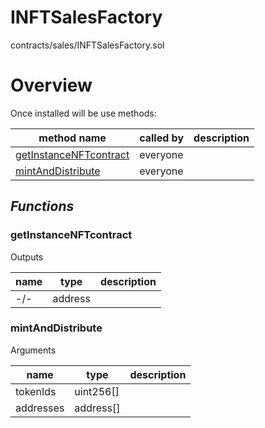 # INFTSalesFactory

contracts/sales/INFTSalesFactory.sol

# Overview

Once installed will be use methods:

| **method name** | **called by** | **description** |
|-|-|-|
|<a href="#getinstancenftcontract">getInstanceNFTcontract</a>|everyone||
|<a href="#mintanddistribute">mintAndDistribute</a>|everyone||
## *Functions*
### getInstanceNFTcontract

Outputs

| **name** | **type** | **description** |
|-|-|-|
| -/- | address |  |



### mintAndDistribute

Arguments

| **name** | **type** | **description** |
|-|-|-|
| tokenIds | uint256[] |  |
| addresses | address[] |  |


